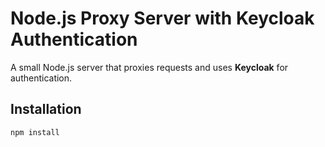 # Node.js Proxy Server with Keycloak Authentication

A small Node.js server that proxies requests and uses **Keycloak** for authentication.

## Installation

```bash
npm install
